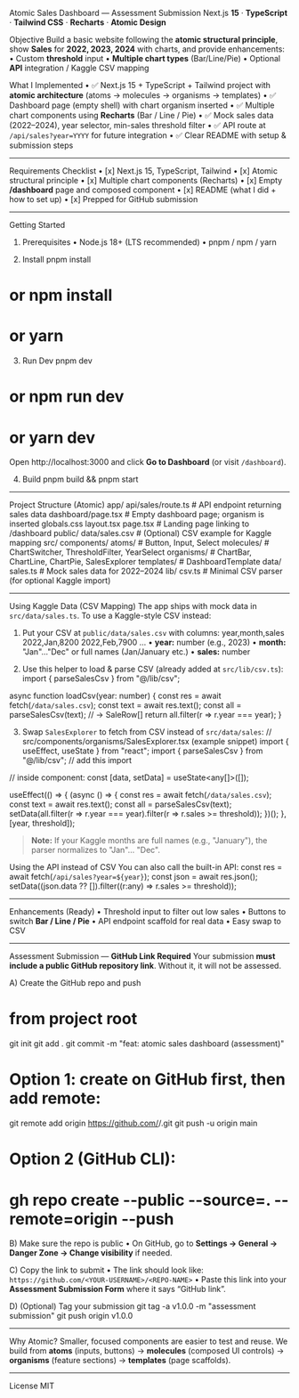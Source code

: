 Atomic Sales Dashboard — Assessment Submission
Next.js **15** · **TypeScript** · **Tailwind CSS** · **Recharts** · **Atomic Design**

Objective
Build a basic website following the **atomic structural principle**, show **Sales** for **2022, 2023, 2024** with charts, and provide enhancements:
•	Custom **threshold** input
•	**Multiple chart types** (Bar/Line/Pie)
•	Optional **API** integration / Kaggle CSV mapping

What I Implemented
•	✅ Next.js 15 + TypeScript + Tailwind project with **atomic architecture**
  (atoms → molecules → organisms → templates)
•	✅ Dashboard page (empty shell) with chart organism inserted
•	✅ Multiple chart components using **Recharts** (Bar / Line / Pie)
•	✅ Mock sales data (2022–2024), year selector, min-sales threshold filter
•	✅ API route at `/api/sales?year=YYYY` for future integration
•	✅ Clear README with setup & submission steps

---

Requirements Checklist
•	[x] Next.js 15, TypeScript, Tailwind
•	[x] Atomic structural principle
•	[x] Multiple chart components (Recharts)
•	[x] Empty **/dashboard** page and composed component
•	[x] README (what I did + how to set up)
•	[x] Prepped for GitHub submission

---

Getting Started
1) Prerequisites
•	Node.js 18+ (LTS recommended)
•	pnpm / npm / yarn

2) Install
pnpm install
# or npm install
# or yarn

3) Run Dev
pnpm dev
# or npm run dev
# or yarn dev
Open http://localhost:3000 and click **Go to Dashboard** (or visit `/dashboard`).

4) Build
pnpm build && pnpm start

---

Project Structure (Atomic)
app/
  api/sales/route.ts        # API endpoint returning sales data
  dashboard/page.tsx        # Empty dashboard page; organism is inserted
  globals.css
  layout.tsx
  page.tsx                  # Landing page linking to /dashboard
public/
  data/sales.csv            # (Optional) CSV example for Kaggle mapping
src/
  components/
    atoms/                  # Button, Input, Select
    molecules/              # ChartSwitcher, ThresholdFilter, YearSelect
    organisms/              # ChartBar, ChartLine, ChartPie, SalesExplorer
    templates/              # DashboardTemplate
  data/
    sales.ts                # Mock sales data for 2022–2024
  lib/
    csv.ts                  # Minimal CSV parser (for optional Kaggle import)

---

Using Kaggle Data (CSV Mapping)
The app ships with mock data in `src/data/sales.ts`. To use a Kaggle-style CSV instead:

1) Put your CSV at `public/data/sales.csv` with columns:
year,month,sales
2022,Jan,8200
2022,Feb,7900
...
•	**year:** number (e.g., 2023)
•	**month:** "Jan"..."Dec" or full names (Jan/January etc.)
•	**sales:** number

2) Use this helper to load & parse CSV (already added at `src/lib/csv.ts`):
import { parseSalesCsv } from "@/lib/csv";

async function loadCsv(year: number) {
  const res = await fetch(`/data/sales.csv`);
  const text = await res.text();
  const all = parseSalesCsv(text);            // → SaleRow[]
  return all.filter(r => r.year === year);
}

3) Swap `SalesExplorer` to fetch from CSV instead of `src/data/sales`:
// src/components/organisms/SalesExplorer.tsx (example snippet)
import { useEffect, useState } from "react";
import { parseSalesCsv } from "@/lib/csv"; // add this import

// inside component:
const [data, setData] = useState<any[]>([]);

useEffect(() => {
  (async () => {
    const res = await fetch(`/data/sales.csv`);
    const text = await res.text();
    const all = parseSalesCsv(text);
    setData(all.filter(r => r.year === year).filter(r => r.sales >= threshold));
  })();
}, [year, threshold]);

> **Note:** If your Kaggle months are full names (e.g., "January"), the parser normalizes to "Jan"… "Dec".

Using the API instead of CSV
You can also call the built-in API:
const res = await fetch(`/api/sales?year=${year}`);
const json = await res.json();
setData((json.data ?? []).filter((r:any) => r.sales >= threshold));

---

Enhancements (Ready)
•	Threshold input to filter out low sales
•	Buttons to switch **Bar / Line / Pie**
•	API endpoint scaffold for real data
•	Easy swap to CSV

---

Assessment Submission — **GitHub Link Required**
Your submission **must include a public GitHub repository link**. Without it, it will not be assessed.

A) Create the GitHub repo and push
# from project root
git init
git add .
git commit -m "feat: atomic sales dashboard (assessment)"
# Option 1: create on GitHub first, then add remote:
git remote add origin https://github.com/<YOUR-USERNAME>/<REPO-NAME>.git
git push -u origin main

# Option 2 (GitHub CLI):
# gh repo create <REPO-NAME> --public --source=. --remote=origin --push

B) Make sure the repo is public
•	On GitHub, go to **Settings → General → Danger Zone → Change visibility** if needed.

C) Copy the link to submit
•	The link should look like:
  `https://github.com/<YOUR-USERNAME>/<REPO-NAME>`
•	Paste this link into your **Assessment Submission Form** where it says “GitHub link”.

D) (Optional) Tag your submission
git tag -a v1.0.0 -m "assessment submission"
git push origin v1.0.0

---

Why Atomic?
Smaller, focused components are easier to test and reuse. We build from **atoms** (inputs, buttons) → **molecules** (composed UI controls) → **organisms** (feature sections) → **templates** (page scaffolds).

---

License
MIT
